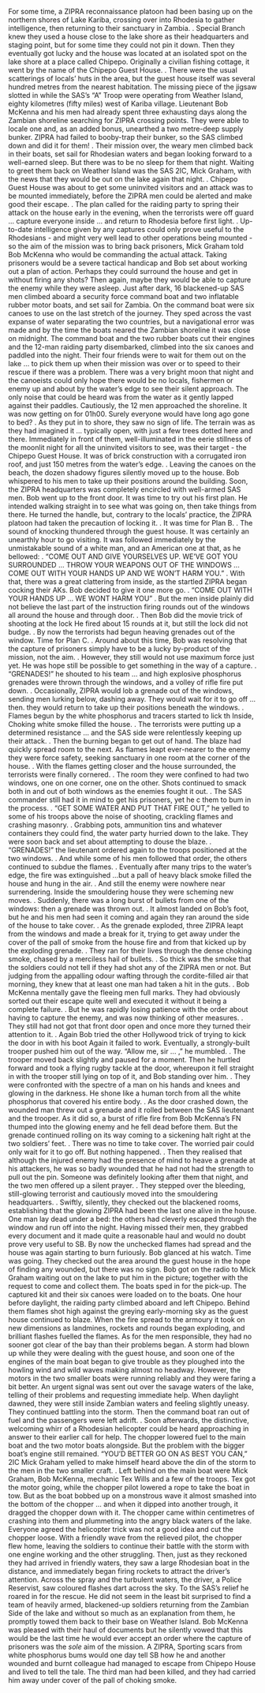 For some time, a ZIPRA reconnaissance platoon had been basing up on the northern shores of Lake Kariba, crossing over into Rhodesia to gather intelligence, then returning to their sanctuary in Zambia. .
Special Branch knew they used a house close to the lake shore as their headquarters and staging point, but for some time they could not pin it down. Then they eventually got lucky and the house was located at an isolated spot on the lake shore at a place called Chipepo. Originally a civilian fishing cottage, it went by the name of the Chipepo Guest House. .
There were the usual scatterings of locals’ huts in the area, but the guest house itself was several hundred metres from the nearest habitation.
The missing piece of the jigsaw slotted in while the SAS’s “A” Troop were operating from Weather Island, eighty kilometres (fifty miles) west of Kariba village. Lieutenant Bob McKenna and his men had already spent three exhausting days along the Zambian shoreline searching for ZIPRA crossing points. They were able to locale one and, as an added bonus, unearthed a two metre-deep supply bunker. ZIPRA had failed to booby-trap their bunker, so the SAS climbed down and did it for them! .
Their mission over, the weary men climbed back in their boats, set sail for Rhodesian waters and began looking forward to a well-earned sleep. But there was to be no sleep for them that night. Waiting to greet them back on Weather Island was the SAS 2IC, Mick Graham, with the news that they would be out on the lake again that night. .
Chipepo Guest House was about to get some uninvited visitors and an attack was to be mounted immediately, before the ZIPRA men could be alerted and make good their escape. .
The plan called for the raiding party to spring their attack on the house early in the evening, when the terrorists were off guard ... capture everyone inside ... and return to Rhodesia before first light. .
Up-to-date intelligence given by any captures could only prove useful to the Rhodesians - and might very well lead to other operations being mounted - so the aim of the mission was to bring back prisoners, Mick Graham told Bob McKenna who would be commanding the actual attack.
Taking prisoners would be a severe tactical handicap and Bob set about working out a plan of action. Perhaps they could surround the house and get in without firing any shots? Then again, maybe they would be able to capture the enemy while they were asleep.
Just after dark, 16 blackened-up SAS men climbed aboard a security force command boat and two inflatable rubber motor boats, and set sail for Zambia. On the command boat were six canoes to use on the last stretch of the journey.
They sped across the vast expanse of water separating the two countries, but a navigational error was made and by the time the boats neared the Zambian shoreline it was close on midnight.
The command boat and the two rubber boats cut their engines and the 12-man raiding party disembarked, climbed into the six canoes and paddled into the night. Their four friends were to wait for them out on the lake ... to pick them up when their mission was over or to speed to their rescue if there was a problem.
There was a very bright moon that night and the canoeists could only hope there would be no locals, fishermen or enemy up and about by the water’s edge to see their silent approach.
The only noise that could be heard was from the water as it gently lapped against their paddles.
Cautiously, the 12 men approached the shoreline. It was now getting on for 01h00. Surely everyone would have long ago gone to bed? .
As they put in to shore, they saw no sign of life. The terrain was as they had imagined it ... typically open, with just a few trees dotted here and there.
Immediately in front of them, well-illuminated in the eerie stillness of the moonlit night for all the uninvited visitors to see, was their target - the Chipepo Guest House. It was of brick construction with a corrugated iron roof, and just 150 metres from the water’s edge. .
Leaving the canoes on the beach, the dozen shadowy figures silently moved up to the house.
Bob whispered to his men to take up their positions around the building. Soon, the ZIPRA headquarters was completely encircled with well-armed SAS men. Bob went up to the front door. It was time to try out his first plan.
He intended walking straight in to see what was going on, then take things from there. He turned the handle, but, contrary to the locals’ practice, the ZIPRA platoon had taken the precaution of locking it. .
It was time for Plan B. .
The sound of knocking thundered through the guest house. It was certainly an unearthly hour to go visiting. It was followed immediately by the unmistakable sound of a white man, and an American one at that, as he bellowed: .
“COME OUT AND GIVE YOURSELVES UP.  WE’VE GOT YOU SURROUNDED ... THROW YOUR WEAPONS OUT OF THE WINDOWS ... COME OUT WITH YOUR HANDS UP AND WE WON’T HARM YOU.” .
With that, there was a great clattering from inside, as the startled ZIPRA began cocking their AKs. Bob decided to give it one more go. .
“COME OUT WITH YOUR HANDS UP ... WE WONT HARM YOU” .
But the men inside plainly did not believe the last part of the instruction firing rounds out of the windows all around the house and through door. .
Then Bob did the movie trick of shooting at the lock He fired about 15 rounds at it, but still the lock did not budge. .
By now the terrorists had begun heaving grenades out of the window. Time for Plan C. .
Around about this time, Bob was resolving that the capture of prisoners  simply have to be a lucky by-product of the mission, not the aim. .
However, they still would not use maximum force just yet. He was hope still be possible to get something in the way of a capture. .
“GRENADES!” he shouted to his team … and high explosive phosphorus grenades were thrown through the windows, and a volley of rifle fire put down. .
Occasionally, ZIPRA would lob a grenade out of the windows, sending men lurking below, dashing away. They would wait for it to go off ... then. they would return to take up their positions beneath the windows. .
Flames begun by the white phosphorus and tracers started to lick th Inside, Choking white smoke filled the house. .
The terrorists were putting up a determined resistance … and the SAS side were relentlessly keeping up their attack. .
Then the burning began to get out of hand. The blaze had quickly spread room to the next. As flames leapt ever-nearer to the enemy they were force safety, seeking sanctuary in one room at the corner of the house. .
With the flames getting closer and the house surrounded, the terrorists were finally cornered. .
The room they were confined to had two windows, one on one corner, one on the other. Shots continued to smack both in and out of both windows as the enemies fought it out. .
The SAS commander still had it in mind to get his prisoners, yet he c them to bum in the process. .
“GET SOME WATER AND PUT THAT FIRE OUT,” he yelled to some of his troops above the noise of shooting, crackling flames and crashing masonry. .
Grabbing pots, ammunition tins and whatever containers they could find, the water party hurried down to the lake. They were soon back and set about attempting to douse the blaze. .
“GRENADES!” the lieutenant ordered again to the troops positioned at the two windows. .
And while some of his men followed that order, the others continued to subdue the flames. .
Eventually after many trips to the water’s edge, the fire was extinguished …but a pall of heavy black smoke filled the house and hung in the air. .
And still the enemy were nowhere near surrendering. Inside the smouldering house they were scheming new moves. .
Suddenly, there was a long burst of bullets from one of the windows: then a grenade was thrown out. .
It almost landed on Bob’s foot, but he and his men had seen it coming and again they ran around the side of the house to take cover. .
As the grenade exploded, three ZIPRA leapt from the windows and made a break for it, trying to get away under the cover of the pall of smoke from the house fire and from that kicked up by the exploding grenade. .
They ran for their lives through the dense choking smoke, chased by a merciless hail of bullets. .
So thick was the smoke that the soldiers could not tell if they had shot any of the ZIPRA men or not. But judging from the appalling odour wafting through the cordite-filled air that morning, they knew that at least one man had taken a hit in the guts. .
Bob McKenna mentally gave the fleeing men full marks. They had obviously sorted out their escape quite well and executed it without it being a complete failure. .
But he was rapidly losing patience with the order about having to capture the enemy, and was now thinking of other measures. .
They still had not got that front door open and once more they turned their attention to it. .
Again Bob tried the other Hollywood trick of trying to kick the door in with his boot Again it failed to work. Eventually, a strongly-built trooper pushed him out of the way. “Allow me, sir ... ,” he mumbled. .
The trooper moved back slightly and paused for a moment. Then he hurtled forward and took a flying rugby tackle at the door, whereupon it fell straight in with the trooper still lying on top of it, and Bob standing over him. .
They were confronted with the spectre of a man on his hands and knees and glowing in the darkness. He shone like a human torch from all the white phosphorus that covered his entire body. .
As the door crashed down, the wounded man threw out a grenade and it rolled between the SAS lieutenant and the trooper. As it did so, a burst of rifle fire from Bob McKenna’s FN thumped into the glowing enemy and he fell dead before them. But the grenade continued rolling on its way coming to a sickening halt right at the two soldiers’ feet. .
There was no time to take cover. The worried pair could only wait for it to go off. But nothing happened. .
Then they realised that although the injured enemy had the presence of mind to heave a grenade at his attackers, he was so badly wounded that he had not had the strength to pull out the pin. Someone was definitely looking after them that night, and the two men offered up a silent prayer. .
They stepped over the bleeding, still-glowing terrorist and cautiously moved into the smouldering headquarters. .
Swiftly, silently, they checked out the blackened rooms, establishing that the glowing ZIPRA had been the last one alive in the house. One man lay dead under a bed: the others had cleverly escaped through the window and run off into the night. Having missed their men, they grabbed every document and it made quite a reasonable haul and would no doubt prove very useful to SB.
By now the unchecked flames had spread and the house was again starting to burn furiously.
Bob glanced at his watch. Time was going. They checked out the area around the guest house in the hope of finding any wounded, but there was no sign.
Bob got on the radio to Mick Graham waiting out on the lake to put him in the picture; together with the request to come and collect them. The boats sped in for the pick-up.
The captured kit and their six canoes were loaded on to the boats. One hour before daylight, the raiding party climbed aboard and left Chipepo.
Behind them flames shot high against the greying early-morning sky as the guest house continued to blaze. When the fire spread to the armoury it took on new dimensions as landmines, rockets and rounds began exploding, and brilliant flashes fuelled the flames.
As for the men responsible, they had no sooner got clear of the bay than their problems began. A storm had blown up while they were dealing with the guest house, and soon one of the engines of the main boat began to give trouble as they ploughed into the howling wind and wild waves making almost no headway. However, the motors in the two smaller boats were running reliably and they were faring a bit better.
An urgent signal was sent out over the savage waters of the lake, telling of their problems and requesting immediate help.
When daylight dawned, they were still inside Zambian waters and feeling slightly uneasy.
They continued battling into the storm. Then the command boat ran out of fuel and the passengers were left adrift. .
Soon afterwards, the distinctive, welcoming whirr of a Rhodesian helicopter could be heard approaching in answer to their earlier call for help.
The chopper lowered fuel to the main boat and the two motor boats alongside. But the problem with the bigger boat’s engine still remained.
“YOU’D BETTER GO ON AS BEST YOU CAN,” 2IC Mick Graham yelled to make himself heard above the din of the storm to the men in the two smaller craft. .
Left behind on the main boat were Mick Graham, Bob McKenna, mechanic Tex Wills and a few of the troops. Tex got the motor going, while the chopper pilot lowered a rope to take the boat in tow.
But as the boat bobbed up on a monstrous wave it almost smashed into the bottom of the chopper ... and when it dipped into another trough, it dragged the chopper down with it. The chopper came within centimetres of crashing into them and plummeting into the angry black waters of the lake.
Everyone agreed the helicopter trick was not a good idea and cut the chopper loose.
With a friendly wave from the relieved pilot, the chopper flew home, leaving the soldiers to continue their battle with the storm with one engine working and the other struggling.
Then, just as they reckoned they had arrived in friendly waters, they saw a large Rhodesian boat in the distance, and immediately began firing rockets to attract the driver’s attention.
Across the spray and the turbulent waters, the driver, a Police Reservist, saw coloured flashes dart across the sky.
To the SAS’s relief he roared in for the rescue. He did not seem in the least bit surprised to find a team of heavily armed, blackened-up soldiers returning from the Zambian Side of the lake and without so much as an explanation from them, he promptly towed them back to their base on Weather Island.
Bob McKenna was pleased with their haul of documents but he silently vowed that this would be the last time he would ever accept an order where the capture of prisoners was the _sole_ aim of the mission.
A ZIPRA, Sporting scars from white phosphorus bums would one day tell SB how he and another wounded and burnt colleague had managed to escape from Chipepo House and lived to tell the tale. The third man had been killed, and they had carried him away under cover of the pall of choking smoke.
